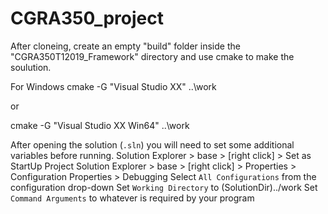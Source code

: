 # CGRA350_project

After cloneing, create an empty "build" folder inside the "CGRA350T12019_Framework" directory and use cmake to make the soulution.

For Windows
cmake -G "Visual Studio XX" ..\work

or

cmake -G "Visual Studio XX Win64" ..\work


After opening the solution (`.sln`) you will need to set some additional variables before running.
Solution Explorer > base > [right click] > Set as StartUp Project
Solution Explorer > base > [right click] > Properties > Configuration Properties > Debugging
Select `All Configurations` from the configuration drop-down
Set `Working Directory` to (SolutionDir)../work
Set `Command Arguments` to whatever is required by your program
